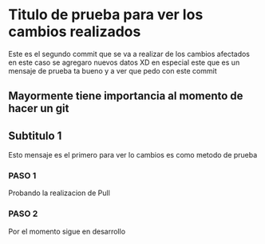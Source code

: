 # Titulo de prueba para ver los cambios realizados
Este es el segundo commit que se va a realizar de los cambios afectados en este caso se agregaro nuevos datos XD en especial este que es un mensaje de prueba ta bueno y a ver que pedo con este commit
## Mayormente tiene importancia al momento de hacer un git
## Subtitulo 1
Esto mensaje es el primero para ver lo cambios es como metodo de prueba
### PASO 1
Probando la realizacion de Pull
### PASO 2
Por el momento sigue en desarrollo
